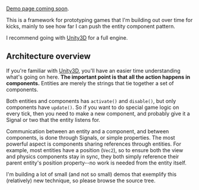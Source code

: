 [Demo page coming soon](http://vonwolfehaus.github.io/von-component/).

This is a framework for prototyping games that I'm building out over time for kicks, mainly to see how far I can push the entity component pattern.

I recommend going with [Unity3D](http://unity3d.com/) for a full engine.

## Architecture overview

If you're familiar with [Unity3D](http://unity3d.com/), you'll have an easier time understanding what's going on here. **The important point is that all the action happens in components.** Entities are merely the strings that tie together a set of components.

Both entities and components has `activate()` and `disable()`, but only components have `update()`. So if you want to do special game logic on every tick, then you need to make a new component, and probably give it a Signal or two that the entity listens for.

Communication between an entity and a component, and between components, is done through Signals, or simple properties. The most powerful aspect is components sharing references through entities. For example, most entities have a position (`Vec2`), so to ensure both the view and physics components stay in sync, they both simply reference their parent entity's position property--no work is needed from the entity itself.

I'm building a lot of small (and not so small) demos that exemplify this (relatively) new technique, so please browse the source tree.
